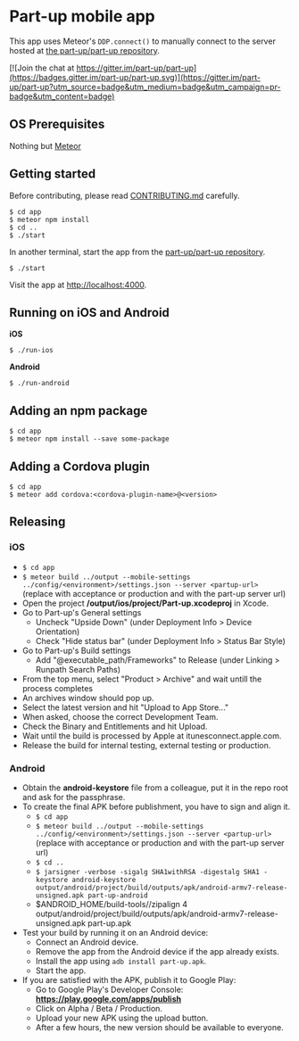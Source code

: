 Part-up mobile app
==================

This app uses Meteor's `DDP.connect()` to manually connect to the server hosted at [the part-up/part-up repository](https://github.com/part-up/part-up).

[![Join the chat at https://gitter.im/part-up/part-up](https://badges.gitter.im/part-up/part-up.svg)](https://gitter.im/part-up/part-up?utm_source=badge&utm_medium=badge&utm_campaign=pr-badge&utm_content=badge)

OS Prerequisites
----------------

Nothing but [Meteor](https://www.meteor.com/install)

Getting started
---------------

Before contributing, please read [CONTRIBUTING.md](https://github.com/part-up/app/blob/master/CONTRIBUTING.md) carefully.

    $ cd app
    $ meteor npm install
    $ cd ..
    $ ./start

In another terminal, start the app from the [part-up/part-up repository](https://github.com/part-up/part-up).

    $ ./start

Visit the app at [http://localhost:4000](http://localhost:4000).

Running on iOS and Android
--------------------------

**iOS**

    $ ./run-ios

**Android**

    $ ./run-android

Adding an npm package
---------------------

    $ cd app
    $ meteor npm install --save some-package

Adding a Cordova plugin
-----------------------

    $ cd app
    $ meteor add cordova:<cordova-plugin-name>@<version>

Releasing
---------

### iOS

- `$ cd app`
- `$ meteor build ../output --mobile-settings ../config/<environment>/settings.json --server <partup-url>` (replace <environment> with acceptance or production and <partup-url> with the part-up server url)
- Open the project **/output/ios/project/Part-up.xcodeproj** in Xcode.
- Go to Part-up's General settings
    - Uncheck "Upside Down" (under Deployment Info > Device Orientation)
    - Check "Hide status bar" (under Deployment Info > Status Bar Style)
- Go to Part-up's Build settings
    - Add "@executable_path/Frameworks" to Release (under Linking > Runpath Search Paths)
- From the top menu, select "Product > Archive" and wait untill the process completes
- An archives window should pop up.
- Select the latest version and hit "Upload to App Store..."
- When asked, choose the correct Development Team.
- Check the Binary and Entitlements and hit Upload.
- Wait until the build is processed by Apple at itunesconnect.apple.com.
- Release the build for internal testing, external testing or production.

### Android

- Obtain the **android-keystore** file from a colleague, put it in the repo root and ask for the passphrase.
- To create the final APK before publishment, you have to sign and align it.
    - `$ cd app`
    - `$ meteor build ../output --mobile-settings ../config/<environment>/settings.json --server <partup-url>` (replace <environment> with acceptance or production and <partup-url> with the part-up server url)
    - `$ cd ..`
    - `$ jarsigner -verbose -sigalg SHA1withRSA -digestalg SHA1 -keystore android-keystore output/android/project/build/outputs/apk/android-armv7-release-unsigned.apk part-up-android`
    - $ANDROID_HOME/build-tools/<build-tools-version>/zipalign 4 output/android/project/build/outputs/apk/android-armv7-release-unsigned.apk part-up.apk
- Test your build by running it on an Android device:
    - Connect an Android device.
    - Remove the app from the Android device if the app already exists.
    - Install the app using `adb install part-up.apk`.
    - Start the app.
- If you are satisfied with the APK, publish it to Google Play:
    - Go to Google Play's Developer Console: **https://play.google.com/apps/publish**
    - Click on Alpha / Beta / Production.
    - Upload your new APK using the upload button.
    - After a few hours, the new version should be available to everyone.
